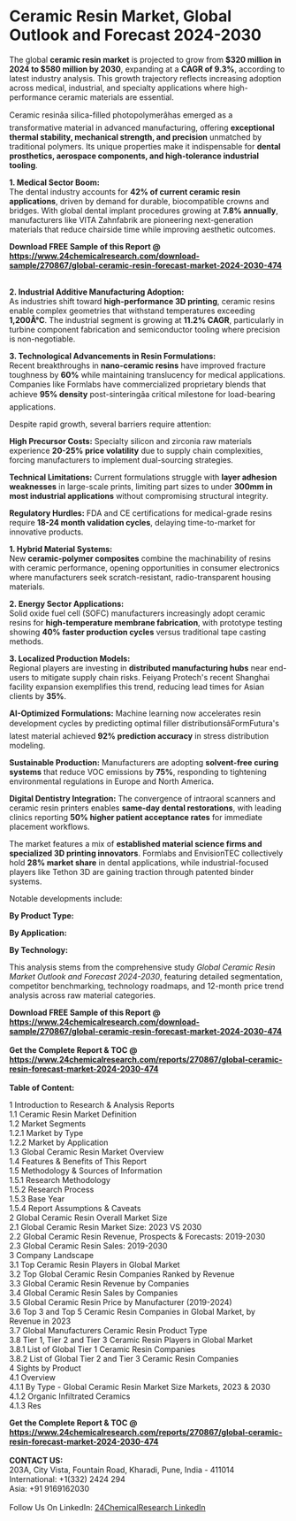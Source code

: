 <h1>Ceramic Resin Market, Global Outlook and Forecast 2024-2030</h1><p>The global <strong>ceramic resin market</strong> is projected to grow from <strong>$320 million in 2024 to $580 million by 2030</strong>, expanding at a <strong>CAGR of 9.3%</strong>, according to latest industry analysis. This growth trajectory reflects increasing adoption across medical, industrial, and specialty applications where high-performance ceramic materials are essential.</p><p>Ceramic resinâa silica-filled photopolymerâhas emerged as a transformative material in advanced manufacturing, offering <strong>exceptional thermal stability, mechanical strength, and precision</strong> unmatched by traditional polymers. Its unique properties make it indispensable for <strong>dental prosthetics, aerospace components, and high-tolerance industrial tooling</strong>.</p><p><strong>1. Medical Sector Boom:</strong><br>
The dental industry accounts for <strong>42% of current ceramic resin applications</strong>, driven by demand for durable, biocompatible crowns and bridges. With global dental implant procedures growing at <strong>7.8% annually</strong>, manufacturers like VITA Zahnfabrik are pioneering next-generation materials that reduce chairside time while improving aesthetic outcomes.</p><div><b>Download FREE Sample of this Report @ 
            <a href="https://www.24chemicalresearch.com/download-sample/270867/global-ceramic-resin-forecast-market-2024-2030-474">
            https://www.24chemicalresearch.com/download-sample/270867/global-ceramic-resin-forecast-market-2024-2030-474</a></b></div><br><p><strong>2. Industrial Additive Manufacturing Adoption:</strong><br>
As industries shift toward <strong>high-performance 3D printing</strong>, ceramic resins enable complex geometries that withstand temperatures exceeding <strong>1,200Â°C</strong>. The industrial segment is growing at <strong>11.2% CAGR</strong>, particularly in turbine component fabrication and semiconductor tooling where precision is non-negotiable.</p><p><strong>3. Technological Advancements in Resin Formulations:</strong><br>
Recent breakthroughs in <strong>nano-ceramic resins</strong> have improved fracture toughness by <strong>60%</strong> while maintaining translucency for medical applications. Companies like Formlabs have commercialized proprietary blends that achieve <strong>95% density</strong> post-sinteringâa critical milestone for load-bearing applications.</p><p>Despite rapid growth, several barriers require attention:</p><p><strong>High Precursor Costs:</strong> Specialty silicon and zirconia raw materials experience <strong>20-25% price volatility</strong> due to supply chain complexities, forcing manufacturers to implement dual-sourcing strategies.</p><p><strong>Technical Limitations:</strong> Current formulations struggle with <strong>layer adhesion weaknesses</strong> in large-scale prints, limiting part sizes to under <strong>300mm in most industrial applications</strong> without compromising structural integrity.</p><p><strong>Regulatory Hurdles:</strong> FDA and CE certifications for medical-grade resins require <strong>18-24 month validation cycles</strong>, delaying time-to-market for innovative products.</p><p><strong>1. Hybrid Material Systems:</strong><br>
New <strong>ceramic-polymer composites</strong> combine the machinability of resins with ceramic performance, opening opportunities in consumer electronics where manufacturers seek scratch-resistant, radio-transparent housing materials.</p><p><strong>2. Energy Sector Applications:</strong><br>
Solid oxide fuel cell (SOFC) manufacturers increasingly adopt ceramic resins for <strong>high-temperature membrane fabrication</strong>, with prototype testing showing <strong>40% faster production cycles</strong> versus traditional tape casting methods.</p><p><strong>3. Localized Production Models:</strong><br>
Regional players are investing in <strong>distributed manufacturing hubs</strong> near end-users to mitigate supply chain risks. Feiyang Protech's recent Shanghai facility expansion exemplifies this trend, reducing lead times for Asian clients by <strong>35%</strong>.</p><p><strong>AI-Optimized Formulations:</strong> Machine learning now accelerates resin development cycles by predicting optimal filler distributionsâFormFutura's latest material achieved <strong>92% prediction accuracy</strong> in stress distribution modeling.</p><p><strong>Sustainable Production:</strong> Manufacturers are adopting <strong>solvent-free curing systems</strong> that reduce VOC emissions by <strong>75%</strong>, responding to tightening environmental regulations in Europe and North America.</p><p><strong>Digital Dentistry Integration:</strong> The convergence of intraoral scanners and ceramic resin printers enables <strong>same-day dental restorations</strong>, with leading clinics reporting <strong>50% higher patient acceptance rates</strong> for immediate placement workflows.</p><p>The market features a mix of <strong>established material science firms and specialized 3D printing innovators</strong>. Formlabs and EnvisionTEC collectively hold <strong>28% market share</strong> in dental applications, while industrial-focused players like Tethon 3D are gaining traction through patented binder systems.</p><p>Notable developments include:</p><p><strong>By Product Type:</strong></p><p><strong>By Application:</strong></p><p><strong>By Technology:</strong></p><p>This analysis stems from the comprehensive study <em>Global Ceramic Resin Market Outlook and Forecast 2024-2030</em>, featuring detailed segmentation, competitor benchmarking, technology roadmaps, and 12-month price trend analysis across raw material categories.</p><div><b>Download FREE Sample of this Report @ 
            <a href="https://www.24chemicalresearch.com/download-sample/270867/global-ceramic-resin-forecast-market-2024-2030-474">
            https://www.24chemicalresearch.com/download-sample/270867/global-ceramic-resin-forecast-market-2024-2030-474</a></b></div><br><div><b>Get the Complete Report & TOC @ 
            <a href="https://www.24chemicalresearch.com/reports/270867/global-ceramic-resin-forecast-market-2024-2030-474">
            https://www.24chemicalresearch.com/reports/270867/global-ceramic-resin-forecast-market-2024-2030-474</a></b></div><br>
            <b>Table of Content:</b><p>1 Introduction to Research & Analysis Reports<br />
    1.1 Ceramic Resin Market Definition<br />
    1.2 Market Segments<br />
        1.2.1 Market by Type<br />
        1.2.2 Market by Application<br />
    1.3 Global Ceramic Resin Market Overview<br />
    1.4 Features & Benefits of This Report<br />
    1.5 Methodology & Sources of Information<br />
        1.5.1 Research Methodology<br />
        1.5.2 Research Process<br />
        1.5.3 Base Year<br />
        1.5.4 Report Assumptions & Caveats<br />
2 Global Ceramic Resin Overall Market Size<br />
    2.1 Global Ceramic Resin Market Size: 2023 VS 2030<br />
    2.2 Global Ceramic Resin Revenue, Prospects & Forecasts: 2019-2030<br />
    2.3 Global Ceramic Resin Sales: 2019-2030<br />
3 Company Landscape<br />
    3.1 Top Ceramic Resin Players in Global Market<br />
    3.2 Top Global Ceramic Resin Companies Ranked by Revenue<br />
    3.3 Global Ceramic Resin Revenue by Companies<br />
    3.4 Global Ceramic Resin Sales by Companies<br />
    3.5 Global Ceramic Resin Price by Manufacturer (2019-2024)<br />
    3.6 Top 3 and Top 5 Ceramic Resin Companies in Global Market, by Revenue in 2023<br />
    3.7 Global Manufacturers Ceramic Resin Product Type<br />
    3.8 Tier 1, Tier 2 and Tier 3 Ceramic Resin Players in Global Market<br />
        3.8.1 List of Global Tier 1 Ceramic Resin Companies<br />
        3.8.2 List of Global Tier 2 and Tier 3 Ceramic Resin Companies<br />
4 Sights by Product<br />
    4.1 Overview<br />
        4.1.1 By Type - Global Ceramic Resin Market Size Markets, 2023 & 2030<br />
        4.1.2 Organic Infiltrated Ceramics<br />
        4.1.3 Res</p><div><b>Get the Complete Report & TOC @ 
            <a href="https://www.24chemicalresearch.com/reports/270867/global-ceramic-resin-forecast-market-2024-2030-474">
            https://www.24chemicalresearch.com/reports/270867/global-ceramic-resin-forecast-market-2024-2030-474</a></b></div><br><b>CONTACT US:</b><br>
            203A, City Vista, Fountain Road, Kharadi, Pune, India - 411014<br>
            International: +1(332) 2424 294<br>
            Asia: +91 9169162030 <br><br>
            Follow Us On LinkedIn: <a href="https://www.linkedin.com/company/24chemicalresearch/">24ChemicalResearch LinkedIn</a>
